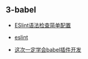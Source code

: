 ## 3-babel

- [ESlint语法检查简单配置](./3-babel/ESlint语法检查简单配置.md)

- [eslint](./3-babel/eslint.md)

- [这次一定学会babel插件开发](./3-babel/这次一定学会babel插件开发.md)

